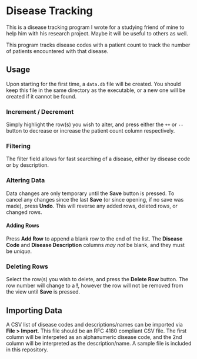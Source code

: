 # Disease Tracking

This is a disease tracking program I wrote for a studying friend of mine to
help him with his research project. Maybe it will be useful to others as well.

This program tracks disease codes with a patient count to track the number of
patients encountered with that disease.

## Usage

Upon starting for the first time, a `data.db` file will be created. You should
keep this file in the same directory as the executable, or a new one will be
created if it cannot be found.

### Increment / Decrement

Simply highlight the row(s) you wish to alter, and press either the `++` or
`--` button to decrease or increase the patient count column respectively.

### Filtering

The filter field allows for fast searching of a disease, either by disease code
or by description.

### Altering Data

Data changes are only temporary until the **Save** button is pressed. To cancel
any changes since the last **Save** (or since opening, if no save was made),
press **Undo**. This will reverse any added rows, deleted rows, or changed
rows.

#### Adding Rows

Press **Add Row** to append a blank row to the end of the list. The **Disease
Code** and **Disease Description** columns *may not* be blank, and they must
be *unique*.

### Deleting Rows

Select the row(s) you wish to delete, and press the **Delete Row** button. The
row number will change to a **!**, however the row will not be removed from the
view until **Save** is pressed.

## Importing Data

A CSV list of disease codes and descriptions/names can be imported via
**File > Import**. This file should be an RFC 4180 compliant CSV file. The
first column will be interpeted as an alphanumeric disease code, and the 2nd
column will be interpreted as the description/name. A sample file is included
in this repository.



